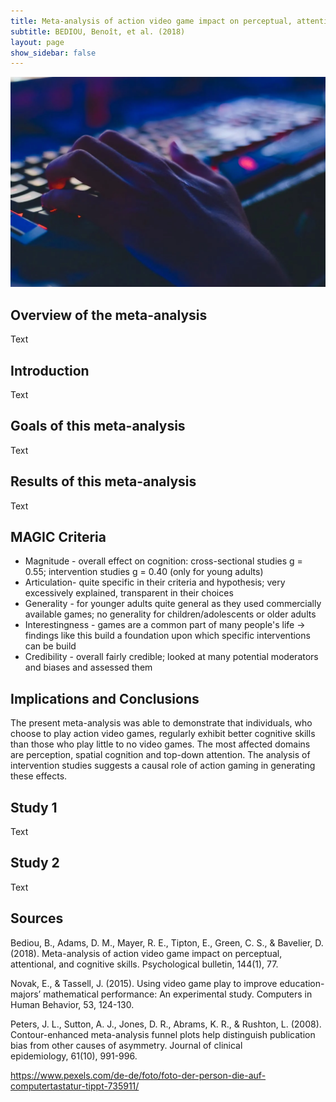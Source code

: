 ```yaml
---
title: Meta-analysis of action video game impact on perceptual, attentional, and cognitive skills
subtitle: BEDIOU, Benoît, et al. (2018)
layout: page
show_sidebar: false
---
```


<picture>
 <source srcset="Keyboard.png" media="(min-width: 600px)">
 <img src="Keyboard.png" alt="MDN">
</picture>

## Overview of the meta-analysis

Text

## Introduction

Text

## Goals of this meta-analysis

Text

## Results of this meta-analysis

Text

## MAGIC Criteria

<ul>
<li>Magnitude - overall effect on cognition: cross-sectional studies g = 0.55; intervention studies g = 0.40 (only for young adults)</li>
<li>Articulation- quite specific in their criteria and hypothesis; very excessively explained, transparent in their choices</li>
<li>Generality - for younger adults quite general as they used commercially available games; no generality for children/adolescents or older adults</li>
<li>Interestingness - games are a common part of many people's life -> findings like this build a foundation upon which specific interventions can be build</li>
<li>Credibility - overall fairly credible; looked at many potential moderators and biases and assessed them</li>
</ul>


## Implications and Conclusions

The present meta-analysis was able to demonstrate that individuals, who choose to play action video games, regularly exhibit better cognitive skills than those who play little to no video games. The most affected domains are perception, spatial cognition and top-down attention. The analysis of intervention studies suggests a causal role of action gaming in generating these effects.

## Study 1

Text

## Study 2

Text

## Sources

Bediou, B., Adams, D. M., Mayer, R. E., Tipton, E., Green, C. S., & Bavelier, D. (2018). Meta-analysis of action video game impact on perceptual, attentional, and cognitive skills. Psychological bulletin, 144(1), 77.

Novak, E., & Tassell, J. (2015). Using video game play to improve education-majors’ mathematical performance: An experimental study. Computers in Human Behavior, 53, 124-130.

Peters, J. L., Sutton, A. J., Jones, D. R., Abrams, K. R., & Rushton, L. (2008). Contour-enhanced meta-analysis funnel plots help distinguish publication bias from other causes of asymmetry. Journal of clinical epidemiology, 61(10), 991-996.

https://www.pexels.com/de-de/foto/foto-der-person-die-auf-computertastatur-tippt-735911/